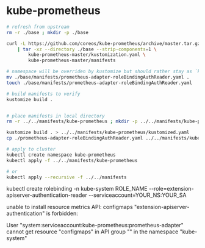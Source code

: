 # kube-prometheus

```bash
# refresh from upstream
rm -r ./base ; mkdir -p ./base

curl -L https://github.com/coreos/kube-prometheus/archive/master.tar.gz \
    | tar -xz --directory ./base --strip-components=1 \
        kube-prometheus-master/kustomization.yaml \
        kube-prometheus-master/manifests

# namespace will be overriden by kustomize but should rather stay as `kube-system`
mv ./base/manifests/prometheus-adapter-roleBindingAuthReader.yaml .
touch ./base/manifests/prometheus-adapter-roleBindingAuthReader.yaml

# build manifests to verify
kustomize build .


# place manifests in local directory
rm -r ../../manifests/kube-prometheus ; mkdir -p ../../manifests/kube-prometheus

kustomize build . > ../../manifests/kube-prometheus/kustomized.yaml
cp ./prometheus-adapter-roleBindingAuthReader.yaml ../../manifests/kube-prometheus

# apply to cluster
kubectl create namespace kube-prometheus
kubectl apply -f ../../manifests/kube-prometheus

# or
kubectl apply --recursive -f ../../manifests
```


kubectl create rolebinding -n kube-system ROLE_NAME --role=extension-apiserver-authentication-reader --serviceaccount=YOUR_NS:YOUR_SA

unable to install resource metrics API: configmaps "extension-apiserver-authentication" is forbidden:

User "system:serviceaccount:kube-prometheus:prometheus-adapter" cannot get resource "configmaps" in API group "" in the namespace "kube-system"
